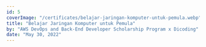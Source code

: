 ```yaml
---
id: 5
coverImage: "/certificates/belajar-jaringan-komputer-untuk-pemula.webp"
title: "Belajar Jaringan Komputer untuk Pemula"
by: "AWS DevOps and Back-End Developer Scholarship Program x Dicoding"
date: "May 30, 2022"
---
```

